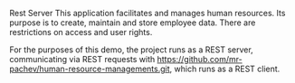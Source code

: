 Rest Server
This application facilitates and manages human resources. Its purpose is to create, maintain and store employee data. There are restrictions on access and user rights.

For the purposes of this demo, the project runs as a REST server, communicating via REST requests with https://github.com/mr-pachev/human-resource-managements.git, which runs as a REST client.
